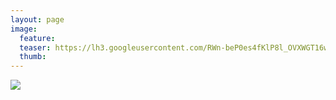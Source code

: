 ```yaml
---
layout: page
image:
  feature:
  teaser: https://lh3.googleusercontent.com/RWn-beP0es4fKlP8l_OVXWGT16w3pEnUskTudm0E4xM=w245
  thumb:
---
```


![](https://lh3.googleusercontent.com/q0467BzvY5bRP3EkQQWJ4807iVhZl0rCOkWy0iPgf-I=w800)
